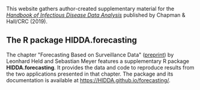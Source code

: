 This website gathers author-created supplementary material for the
[*Handbook of Infectious Disease Data Analysis*](https://www.crcpress.com/Handbook-of-Infectious-Disease-Data-Analysis/Held-Hens-ONeill-Wallinga/p/book/9781138626713)
published by Chapman & Hall/CRC (2019).

## The R package HIDDA.forecasting

The chapter "Forecasting Based on Surveillance Data"
([preprint](https://arxiv.org/abs/1809.03735))
by Leonhard Held and Sebastian Meyer features a supplementary R package
**HIDDA.forecasting**. It provides the data and code to
reproduce results from the two applications presented in that chapter.
The package and its documentation is available at
<https://HIDDA.github.io/forecasting/>.
